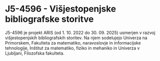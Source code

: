 # J5-4596 - Višjestopenjske bibliografske storitve

J5-4596 je projekt ARIS (od 1. 10. 2022 do 30. 09. 2025) usmerjen v razvoj višjestopenjskih bibliografskih storitev. Na njem sodelujejo
Univerza na Primorskem, Fakulteta za matematiko, naravoslovje in informacijske tehnologije, Inštitut za matematiko, fiziko in mehaniko in
Univerza v Ljubljani, Filozofska fakulteta.



